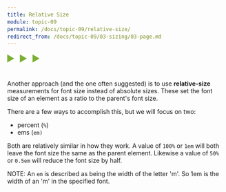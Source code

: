 ```yaml
---
title: Relative Size
module: topic-09
permalink: /docs/topic-09/relative-size/
redirect_from: /docs/topic-09/03-sizing/03-page.md
---
```


<img src="./../../../img/arrow-divider.svg" style="width: 75px; border: none; margin: 0px 0 20px 0" />

Another approach (and the one often suggested) is to use **relative-size** measurements for font size instead of absolute sizes. These set the font size of an element as a ratio to the parent's font size.

There are a few ways to accomplish this, but we will focus on two:

- percent (`%`)
- ems (`em)`

Both are relatively similar in how they work. A value of `100%` or `1em` will both leave the font size the same as the parent element. Likewise a value of `50%` or `0.5em` will reduce the font size by half.

<span class="label label-info">NOTE:</span> An `em` is described as being the width of the letter 'm'. So 1em is the width of an 'm' in the specified font.

<div class="codepen-embed">
  <p data-height="600" data-theme-id="30567" data-slug-hash="vWYNRv" data-default-tab="css,result" data-user="Media-Ed-Online" data-embed-version="2" data-pen-title="[Topic-08] Adding Emphasis, Pt. 7" class="codepen"></p>
</div>
